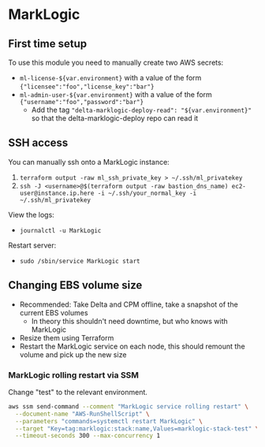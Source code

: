 # MarkLogic

## First time setup

To use this module you need to manually create two AWS secrets:

* `ml-license-${var.environment}` with a value of the form `{"licensee":"foo","license_key":"bar"}`
* `ml-admin-user-${var.environment}` with a value of the form `{"username":"foo","password":"bar"}`
  * Add the tag `"delta-marklogic-deploy-read": "${var.environment}"` so that the delta-marklogic-deploy repo can read it

## SSH access

You can manually ssh onto a MarkLogic instance:

1. `terraform output -raw ml_ssh_private_key > ~/.ssh/ml_privatekey`
2. `ssh -J <username>@$(terraform output -raw bastion_dns_name) ec2-user@instance.ip.here -i ~/.ssh/your_normal_key -i ~/.ssh/ml_privatekey`

View the logs:

* `journalctl -u MarkLogic`

Restart server:

* `sudo /sbin/service MarkLogic start`

## Changing EBS volume size

* Recommended: Take Delta and CPM offline, take a snapshot of the current EBS volumes
  * In theory this shouldn't need downtime, but who knows with MarkLogic
* Resize them using Terraform
* Restart the MarkLogic service on each node, this should remount the volume and pick up the new size

### MarkLogic rolling restart via SSM

Change "test" to the relevant environment.

```sh
aws ssm send-command --comment "MarkLogic service rolling restart" \
  --document-name "AWS-RunShellScript" \
  --parameters "commands=systemctl restart MarkLogic" \
  --target "Key=tag:marklogic:stack:name,Values=marklogic-stack-test" \
  --timeout-seconds 300 --max-concurrency 1
```
